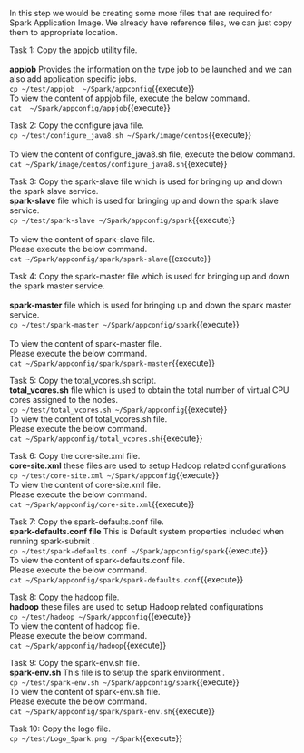 In this step we would be creating some more files that are required for Spark Application Image.
We already have reference files, we can just copy them to appropriate location.

Task 1:
Copy the appjob utility file.<br>
<br><b>appjob</b> Provides the information on the type job to be launched and we can also add application specific jobs.
<br>`cp ~/test/appjob  ~/Spark/appconfig`{{execute}}
<br>
To view the content of appjob file, execute the below command.
<br>`cat  ~/Spark/appconfig/appjob`{{execute}}

Task 2:
Copy the configure java file.
<br>`cp ~/test/configure_java8.sh ~/Spark/image/centos`{{execute}}
<br><br>
To view the content of configure_java8.sh  file, execute the below command.
<br>`cat ~/Spark/image/centos/configure_java8.sh`{{execute}}

Task 3:
Copy the spark-slave file which is used for bringing up and down the spark slave service.
<br><b>spark-slave</b> file which is used for bringing up and down the spark slave service.
<br>`cp ~/test/spark-slave ~/Spark/appconfig/spark`{{execute}}
<br><br>
To view the content of spark-slave  file.<br>Please execute the below command.
<br>`cat ~/Spark/appconfig/spark/spark-slave`{{execute}}

Task 4:
Copy the spark-master file which is used for bringing up and down the spark master service.<br>
<br><b>spark-master</b> file which is used for bringing up and down the spark master service.
<br>`cp ~/test/spark-master ~/Spark/appconfig/spark`{{execute}}
<br><br>
To view the content of spark-master  file.<br>Please execute the below command.
<br>`cat ~/Spark/appconfig/spark/spark-master`{{execute}}

Task 5:
Copy the total_vcores.sh script.
<br><b> total_vcores.sh</b> file which is used to obtain the total number of virtual CPU cores assigned to the nodes.
<br>`cp ~/test/total_vcores.sh ~/Spark/appconfig`{{execute}}
<br>
To view the content of total_vcores.sh file.<br> Please execute the below command.
<br>`cat ~/Spark/appconfig/total_vcores.sh`{{execute}}

Task 6:
Copy the core-site.xml file.
<br><b>core-site.xml</b> these files are used to setup Hadoop related configurations
<br>`cp ~/test/core-site.xml ~/Spark/appconfig`{{execute}}
<br>
To view the content of core-site.xml file.<br>Please execute the below command.
<br>`cat ~/Spark/appconfig/core-site.xml`{{execute}}

Task 7:
Copy the spark-defaults.conf file.
<br><b>spark-defaults.conf file</b> This is Default system properties included when running spark-submit . 
<br>`cp ~/test/spark-defaults.conf ~/Spark/appconfig/spark`{{execute}}
<br>
To view the content of spark-defaults.conf file.<br>Please execute the below command.
<br>`cat ~/Spark/appconfig/spark/spark-defaults.conf`{{execute}}

Task 8:
Copy the hadoop file.
<br><b>hadoop</b> these files are used to setup Hadoop related configurations
<br>`cp ~/test/hadoop ~/Spark/appconfig`{{execute}}
<br>
To view the content of hadoop file.<br>Please execute the below command.
<br>`cat ~/Spark/appconfig/hadoop`{{execute}}

Task 9:
Copy the spark-env.sh file.
<br><b>spark-env.sh</b> This file is to setup the spark environment . 
<br>`cp ~/test/spark-env.sh ~/Spark/appconfig/spark`{{execute}}
<br>
To view the content of spark-env.sh file.<br>Please execute the below command.
<br>`cat ~/Spark/appconfig/spark/spark-env.sh`{{execute}}

Task 10:
Copy the logo file.
<br>`cp ~/test/Logo_Spark.png ~/Spark`{{execute}}
